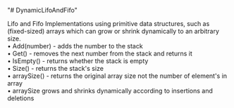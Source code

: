 "# DynamicLifoAndFifo" 

Lifo and Fifo Implementations using primitive data structures, such as (fixed-sized) arrays which can grow or shrink dynamically to an arbitrary size.
<br/>
• Add(number) - adds the number to the stack <br/>
• Get() - removes the next number from the stack and returns it <br/>
• IsEmpty() - returns whether the stack is empty<br/>
• Size() - returns the stack's size<br/>
• arraySize() - returns the original array size not the number of element's in array<br/>
• arraySize grows and shrinks dynamically according to insertions and deletions
